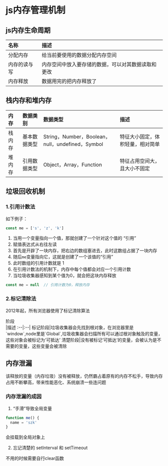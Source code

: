 # js内存管理机制

## js内存生命周期

名称|描述
:--|:--|
分配内存|给当前要使用的数据分配内存空间
内存的读与写|内存空间中放入要存储的数据，可以对其数据读取和更改
内存释放|数据用完的把内存释放了

## 栈内存和堆内存

内存|数据类别|数据类型|描述
:--|:--|:--|:--|
栈内存|基本数据类型|String，Number，Boolean，null，undefined，Symbol|特征大小固定，体积轻量，相对简单
堆内存|引用数据类型|Object，Array，Function|特征占用空间大，且大小不固定

## 垃圾回收机制

### 1.引用计数法
如下例子：  
```js
const me = ['s', 'z', 'k']
```
1. 当用一个变量指向一个值，那就创建了一个针对这个值的 “引用”
2. 赋值表达式从右往左读
3. 首先是开辟了一块内存，把右边的数组塞进去，此时这数组占据了一块内存
4. 随后`me`变量指向它，这就是创建了一个该值的“引用”
5. 此时数组的引用计数就是 1
6. 在引用计数法的机制下，内存中每个值都会对应一个引用计数
7. 当垃圾收集器感知到某个值为0，就会把这块内存释放

```js
const me = null  // 引用计数为0，释放内存
```

### 2.标记清除法
2012年起，所有浏览器使用了标记清除算法
<div style="width: 80px">阶段</div>|描述
:--|:--|
标记阶段|垃圾收集器会先找到根对象，在浏览器里是`window`,node里是`Global`,垃圾收集器会扫描所有可以通过根对象触及的变量，这些对象会被标记为‘可抵达’
清楚阶段|没有被标记‘可抵达’的变量，会被认为是不需要的变量，这些变量会被清除

## 内存泄漏
该释放的变量（内存垃圾）没有被释放，仍然霸占着原有的内存不松手，导致内存占用不断攀高，带来性能恶化、系统崩溃一些连问题

### 内存泄漏的成因

1. “手滑”导致全局变量
```js
function me() {
  name = 'szk'
}
```
会挂载到全局对象上

2. 忘记清楚的 setInterval 和 setTimeout

不用的时候需要自行clear函数


